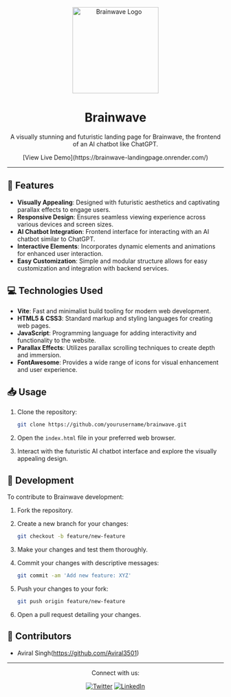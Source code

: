 <div align="center">
  <img src="https://yourwebsite.com/brainwave-logo.png" alt="Brainwave Logo" width="200">
</div>

<h1 align="center">Brainwave</h1>

<p align="center">
  A visually stunning and futuristic landing page for Brainwave, the frontend of an AI chatbot like ChatGPT.
</p>

<p align="center"> 
 [View Live Demo](https://brainwave-landingpage.onrender.com/)
</p>


---

## :rocket: Features

- **Visually Appealing**: Designed with futuristic aesthetics and captivating parallax effects to engage users.
- **Responsive Design**: Ensures seamless viewing experience across various devices and screen sizes.
- **AI Chatbot Integration**: Frontend interface for interacting with an AI chatbot similar to ChatGPT.
- **Interactive Elements**: Incorporates dynamic elements and animations for enhanced user interaction.
- **Easy Customization**: Simple and modular structure allows for easy customization and integration with backend services.

## :computer: Technologies Used

- **Vite**: Fast and minimalist build tooling for modern web development.
- **HTML5 & CSS3**: Standard markup and styling languages for creating web pages.
- **JavaScript**: Programming language for adding interactivity and functionality to the website.
- **Parallax Effects**: Utilizes parallax scrolling techniques to create depth and immersion.
- **FontAwesome**: Provides a wide range of icons for visual enhancement and user experience.

## :inbox_tray: Usage

1. Clone the repository:

    ```bash
    git clone https://github.com/yourusername/brainwave.git
    ```

2. Open the `index.html` file in your preferred web browser.

3. Interact with the futuristic AI chatbot interface and explore the visually appealing design.

## :wrench: Development

To contribute to Brainwave development:

1. Fork the repository.

2. Create a new branch for your changes:

    ```bash
    git checkout -b feature/new-feature
    ```

3. Make your changes and test them thoroughly.

4. Commit your changes with descriptive messages:

    ```bash
    git commit -am 'Add new feature: XYZ'
    ```

5. Push your changes to your fork:

    ```bash
    git push origin feature/new-feature
    ```

6. Open a pull request detailing your changes.

## :busts_in_silhouette: Contributors

- Aviral Singh(https://github.com/Aviral3501)



---

<div align="center">
  <p>Connect with us:</p>
  <a href="https://twitter.com/yourtwitterhandle"><img src="https://img.shields.io/twitter/follow/yourtwitterhandle?style=social" alt="Twitter"></a>
  <a href="https://linkedin.com/in/yourlinkedinprofile"><img src="https://img.shields.io/badge/LinkedIn-Connect-blue" alt="LinkedIn"></a>
</div>

